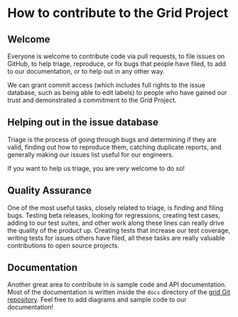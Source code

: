 # How to contribute to the Grid Project

## Welcome

Everyone is welcome to contribute code via pull requests, to file issues on
GitHub, to help triage, reproduce, or fix bugs that people have filed, to add to
our documentation, or to help out in any other way.

We can grant commit access (which includes full rights to the issue database, such as being able to edit labels) to people who have gained our trust and demonstrated a commitment to the Grid Project.

## Helping out in the issue database

Triage is the process of going through bugs and determining if they are valid, finding out how to reproduce them, catching duplicate reports, and generally making our issues list useful for our engineers.

If you want to help us triage, you are very welcome to do so!

## Quality Assurance

One of the most useful tasks, closely related to triage, is finding and filing bugs. Testing beta releases, looking for regressions, creating test cases, adding to our test suites, and other work along these lines can really drive the quality of the product up. Creating tests that increase our test coverage, writing tests for issues others have filed, all these tasks are really valuable contributions to open source projects.

## Documentation

Another great area to contribute in is sample code and API documentation. Most of the documentation is written inside the `docs` directory of the [grid Git repository](https://github.com/deepsquare-io/grid.git). Feel free to add diagrams and sample code to our documentation!
